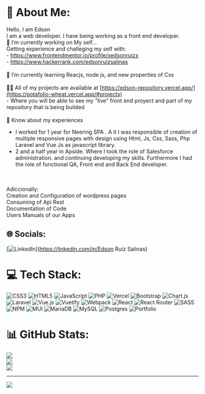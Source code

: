 # 💫 About Me:

Hello, I am Edson<br>I am a web developer. I have being working as a front end developer.<br>🔭 I’m currently working on My self...
<br>Getting experience and challeging my self with: 
<br>- https://www.frontendmentor.io/profile/xedsonruizx<br>- https://www.hackerrank.com/edsonruizsalinas<br>
<br>🌱 I’m currently learning Reacjs, node js, and new properties of Css<br>
<br>👨‍💻 All of my projects are available at [[https://edson-repository.vercel.app/](https://potafolio-wheat.vercel.app/#projects) ](https://portafolio-ashy-iota-53.vercel.app/)
<br>- Where you will be able to see my "live" front end proyect and part of my repository that is being builded<br> <br>
📄 Know about my experiences
<br>
- I worked for 1 year for Neering SPA . A it I was responsible of creation of multiple responsive pages with design using Html, Js, Css, Sass, Php Laravel and Vue Js as javascript library.
- 2 and a half year in Apside. Where I took the role of Salesforce administration. and continuing developing my skills. Furthermore I had the role of functional QA, Front end and Back End developer.
<br>
<br>Adiccionally: 
<br>Creation and Configuration of wordpress pages
<br>Consuming of Api Rest 
<br>Documentation of Code 
<br>Users Manuals of our Apps

## 🌐 Socials:

[![LinkedIn](https://img.shields.io/badge/LinkedIn-%230077B5.svg?logo=linkedin&logoColor=white)](https://linkedin.com/in/Edson Ruiz Salinas)

# 💻 Tech Stack:

![CSS3](https://img.shields.io/badge/css3-%231572B6.svg?style=for-the-badge&logo=css3&logoColor=white) ![HTML5](https://img.shields.io/badge/html5-%23E34F26.svg?style=for-the-badge&logo=html5&logoColor=white) ![JavaScript](https://img.shields.io/badge/javascript-%23323330.svg?style=for-the-badge&logo=javascript&logoColor=%23F7DF1E) ![PHP](https://img.shields.io/badge/php-%23777BB4.svg?style=for-the-badge&logo=php&logoColor=white) ![Vercel](https://img.shields.io/badge/vercel-%23000000.svg?style=for-the-badge&logo=vercel&logoColor=white) ![Bootstrap](https://img.shields.io/badge/bootstrap-%23563D7C.svg?style=for-the-badge&logo=bootstrap&logoColor=white) ![Chart.js](https://img.shields.io/badge/chart.js-F5788D.svg?style=for-the-badge&logo=chart.js&logoColor=white) ![Laravel](https://img.shields.io/badge/laravel-%23FF2D20.svg?style=for-the-badge&logo=laravel&logoColor=white) ![Vue.js](https://img.shields.io/badge/vuejs-%2335495e.svg?style=for-the-badge&logo=vuedotjs&logoColor=%234FC08D) ![Vuetify](https://img.shields.io/badge/Vuetify-1867C0?style=for-the-badge&logo=vuetify&logoColor=AEDDFF) ![Webpack](https://img.shields.io/badge/webpack-%238DD6F9.svg?style=for-the-badge&logo=webpack&logoColor=black) ![React](https://img.shields.io/badge/react-%2320232a.svg?style=for-the-badge&logo=react&logoColor=%2361DAFB) ![React Router](https://img.shields.io/badge/React_Router-CA4245?style=for-the-badge&logo=react-router&logoColor=white) ![SASS](https://img.shields.io/badge/SASS-hotpink.svg?style=for-the-badge&logo=SASS&logoColor=white) ![NPM](https://img.shields.io/badge/NPM-%23000000.svg?style=for-the-badge&logo=npm&logoColor=white) ![MUI](https://img.shields.io/badge/MUI-%230081CB.svg?style=for-the-badge&logo=material-ui&logoColor=white) ![MariaDB](https://img.shields.io/badge/MariaDB-003545?style=for-the-badge&logo=mariadb&logoColor=white) ![MySQL](https://img.shields.io/badge/mysql-%2300f.svg?style=for-the-badge&logo=mysql&logoColor=white) ![Postgres](https://img.shields.io/badge/postgres-%23316192.svg?style=for-the-badge&logo=postgresql&logoColor=white) ![Portfolio](https://img.shields.io/badge/Portfolio-%23000000.svg?style=for-the-badge&logo=firefox&logoColor=#FF7139)

# 📊 GitHub Stats:

![](https://github-readme-stats.vercel.app/api?username=xedsonruizx&theme=darcula&hide_border=false&include_all_commits=false&count_private=false)<br/>
![](https://github-readme-streak-stats.herokuapp.com/?user=xedsonruizx&theme=darcula&hide_border=false)<br/>
![](https://github-readme-stats.vercel.app/api/top-langs/?username=xedsonruizx&theme=darcula&hide_border=false&include_all_commits=false&count_private=false&layout=compact)

---

[![](https://visitcount.itsvg.in/api?id=xedsonruizx&icon=0&color=8)](https://visitcount.itsvg.in)

<!-- Proudly created with GPRM ( https://gprm.itsvg.in ) -->
